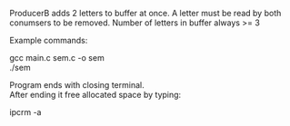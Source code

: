 ProducerB adds 2 letters to buffer at once. A letter must be read by both conumsers to be removed. Number of letters in buffer always >= 3  
  
Example commands:    
  
 gcc main.c sem.c -o sem  
 ./sem  
  
Program ends with closing terminal.  
After ending it free allocated space by typing:  
  
ipcrm -a


